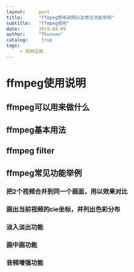 ```yaml
---
layout:     post
title:      "ffmpeg使用说明以及常见功能举例"
subtitle:   "ffmpeg使用"
date:       2019-04-09
author:     "Thunvan"
catalog:     true
tags:        
     - 视频压缩
---
```


# ffmpeg使用说明

## ffmpeg可以用来做什么

## ffmpeg基本用法

## ffmpeg filter

## ffmpeg常见功能举例

### 把2个视频合并到同一个画面，用以效果对比

### 画出当前视频的cie坐标，并列出色彩分布

### 淡入淡出功能

### 画中画功能

### 音频增强功能